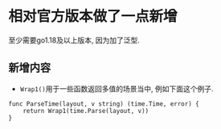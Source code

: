 # 相对官方版本做了一点新增
至少需要go1.18及以上版本, 因为加了泛型.

## 新增内容
- `Wrap1()`用于一些函数返回多值的场景当中, 例如下面这个例子.
```golang
func ParseTime(layout, v string) (time.Time, error) {
	return Wrap1(time.Parse(layout, v))
}
```